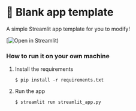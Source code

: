 # 🎈 Blank app template

A simple Streamlit app template for you to modify!

[![Open in Streamlit](https://strokesgainedlog.streamlit.app/))

### How to run it on your own machine

1. Install the requirements

   ```
   $ pip install -r requirements.txt
   ```

2. Run the app

   ```
   $ streamlit run streamlit_app.py
   ```
